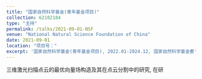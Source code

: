 ```yaml
---
title: "国家自然科学基金(青年基金项目)"
collection: 62102184 
type: "主持"
permalink: /talks/2021-09-01-NSF
venue: "National Natural Science Foundation of China"
date: 2021-09-01
location: "项目号："
excerpt: '国家自然科学基金(青年基金项目), 2022.01-2024.12, 国家自然科学基金委'
---
```


三维激光扫描点云的最优向量场构造及其在点云分割中的研究, 在研
